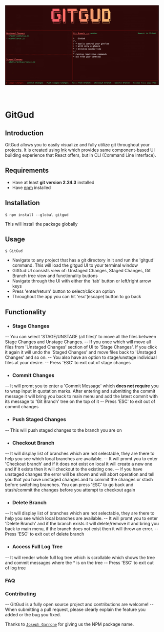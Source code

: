 <h1 align="center">
	<br>
	<img width="1000" alt="GitGud" src="media/GitGud.jpg">
	<br>
	<br>
</h1>

# GitGud

 ## **Introduction**
 GitGud allows you to easily visualize and fully utilize git throughout your projects. It is created using [Ink](https://github.com/vadimdemedes/ink) which provides same component-based UI building experience that React offers, but in CLI (Command Line Interface). 
     
     
 ## **Requirements**
 - Have at least **git version 2.24.3** installed
 - Have [npm](https://www.npmjs.com/get-npm) installed


## **Installation**
```
$ npm install --global gitgud
```
This will install the package globally
## **Usage**
```
$ GitGud
```
- Navigate to any project that has a git directory in it and run the 'gitgud' command. This will load the gitgud UI to your terminal window
- GitGud UI consists view of: Unstaged Changes, Staged Changes, Git Branch tree view and functionality buttons 
- Navigate through the UI with either the 'tab' button or left/right arrow keys
- Press 'enter/return' button to select/click an option
- Throughout the app you can hit 'esc'(escape) button to go back
## **Functionality**
* ### **Stage Changes**
-- You can select 'STAGE/UNSTAGE (all files)' to move all the files between Stage Changes and Unstage Changes.
-- If you once which will move all files from 'Unstaged Changes' section of UI to 'Stage Changes'. If you click it again it will undo the 'Staged Changes' and move files back to 'Unstaged Changes' and so on.
-- You also have an option to stage/unstage individual files at your desire.
-- Press 'ESC' to exit out of stage changes
* ### **Commit Changes**
-- It will promt you to enter a 'Commit Message' which **does not require** you to wrap input in quotation marks. After entering and submitting the commit message it will bring you back to main menu and add the latest commit with its message to 'Git Branch' tree on the top of it
-- Press 'ESC' to exit out of commit changes
* ### **Push Staged Changes**
-- This will push staged changes to the branch you are on
* ### **Checkout Branch**
-- It will display list of branches which are not selectable, they are there to help you see which local branches are available.
-- It will promt you to enter 'Checkout branch' and if it does not exist on local it will create a new one and if it exists then it will checkout to the existing one.
-- If you have unstaged changes the error will be shown and will abort operation and tell you that you have unstaged changes and to commit the changes or stash before switching branches. You can press 'ESC' to go back and stash/commit the changes before you attempt to checkout again
* ### **Delete Branch**
-- It will display list of branches which are not selectable, they are there to help you see which local branches are available.
-- It will promt you to enter 'Delete Branch' and if the branch exists it will delete/remove it and bring you back to main menu, if the branch does not exist then it will throw an error.
-- Press 'ESC' to exit out of delete branch
* ### **Access Full Log Tree**
-- It will render whole full log tree which is scrollable which shows the tree and commit messages where the * is on the tree
-- Press 'ESC' to exit out of log tree
### **FAQ**
### **Contributing**
-- GitGud is a fully open source project and contributions are welcome!
-- When submitting a pull request, please clearly explain the feature you added or the bug you fixed.


Thanks to [`Joseph Garrone`](#https://github.com/JosephGarrone) for giving us the NPM package name.
